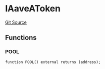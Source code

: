 # IAaveAToken
[Git Source](https://github.com/Swivel-Finance/illuminate/blob/29a4038ae0d0795d36640f068da3ac5c1dd43806/src/interfaces/IAaveAToken.sol)


## Functions
### POOL


```solidity
function POOL() external returns (address);
```

